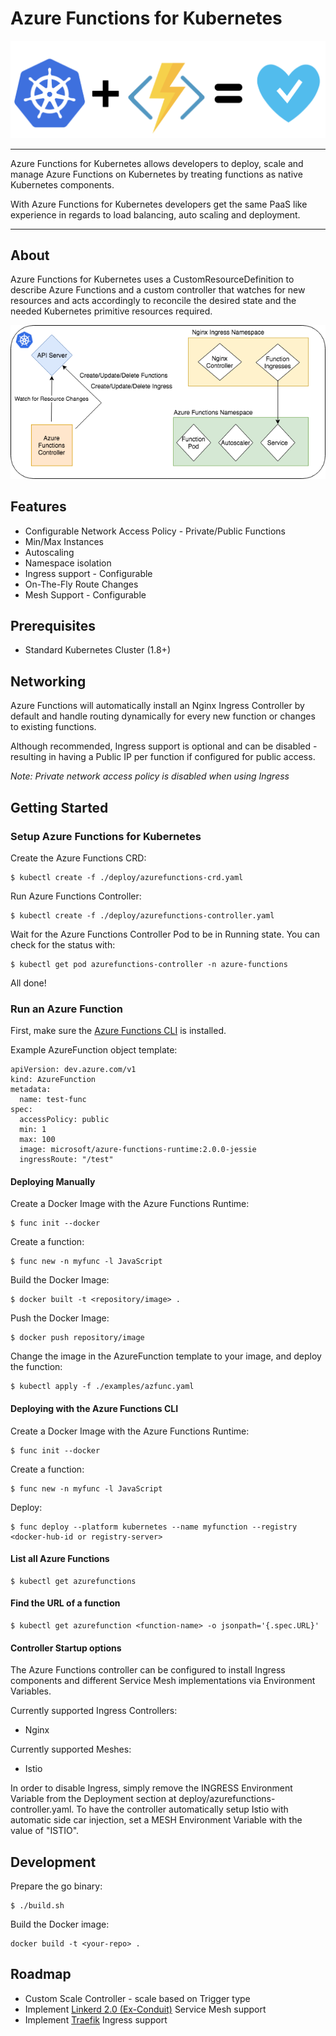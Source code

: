 # Azure Functions for Kubernetes

<img src="img/logo.png">

----

Azure Functions for Kubernetes allows developers to deploy, scale and manage Azure Functions on Kubernetes by treating functions as native Kubernetes components.

With Azure Functions for Kubernetes developers get the same PaaS like experience in regards to load balancing, auto scaling and deployment.

----

## About

Azure Functions for Kubernetes uses a CustomResourceDefinition to describe Azure Functions and a custom controller that watches for new resources and acts accordingly to reconcile the desired state and the needed Kubernetes primitive resources required.

<img src="img/diagram.png">

## Features

* Configurable Network Access Policy - Private/Public Functions
* Min/Max Instances
* Autoscaling
* Namespace isolation
* Ingress support - Configurable
* On-The-Fly Route Changes
* Mesh Support - Configurable

## Prerequisites

* Standard Kubernetes Cluster (1.8+)

## Networking

Azure Functions will automatically install an Nginx Ingress Controller by default and handle routing dynamically for every new function or changes to existing functions.

Although recommended, Ingress support is optional and can be disabled - resulting in having a Public IP per function if configured for public access.

*Note: Private network access policy is disabled when using Ingress*


## Getting Started

### Setup Azure Functions for Kubernetes

Create the Azure Functions CRD:

```
$ kubectl create -f ./deploy/azurefunctions-crd.yaml
```

Run Azure Functions Controller:

```
$ kubectl create -f ./deploy/azurefunctions-controller.yaml
```

Wait for the Azure Functions Controller Pod to be in Running state.
You can check for the status with:

```
$ kubectl get pod azurefunctions-controller -n azure-functions
```

All done!

### Run an Azure Function

First, make sure the [Azure Functions CLI](https://docs.microsoft.com/en-us/azure/azure-functions/functions-run-local#install-the-azure-functions-core-tools) is installed.

Example AzureFunction object template:

```
apiVersion: dev.azure.com/v1
kind: AzureFunction
metadata:
  name: test-func
spec:
  accessPolicy: public
  min: 1
  max: 100
  image: microsoft/azure-functions-runtime:2.0.0-jessie
  ingressRoute: "/test"
```

#### Deploying Manually

Create a Docker Image with the Azure Functions Runtime:

```
$ func init --docker
```

Create a function:

```
$ func new -n myfunc -l JavaScript
```

Build the Docker Image:

```
$ docker built -t <repository/image> .
```

Push the Docker Image:

```
$ docker push repository/image
```

Change the image in the AzureFunction template to your image, and deploy the function:

```
$ kubectl apply -f ./examples/azfunc.yaml
```

#### Deploying with the Azure Functions CLI

Create a Docker Image with the Azure Functions Runtime:

```
$ func init --docker
```

Create a function:

```
$ func new -n myfunc -l JavaScript
```

Deploy:

```
$ func deploy --platform kubernetes --name myfunction --registry <docker-hub-id or registry-server>
```


#### List all Azure Functions

```
$ kubectl get azurefunctions
```

#### Find the URL of a function

```
$ kubectl get azurefunction <function-name> -o jsonpath='{.spec.URL}'
```


#### Controller Startup options

The Azure Functions controller can be configured to install Ingress components and different Service Mesh implementations via Environment Variables.

Currently supported Ingress Controllers:

* Nginx

Currently supported Meshes:

* Istio

In order to disable Ingress, simply remove the INGRESS Environment Variable from the Deployment section at deploy/azurefunctions-controller.yaml.
To have the controller automatically setup Istio with automatic side car injection, set a MESH Environment Variable with the value of "ISTIO".


## Development

Prepare the go binary:

```
$ ./build.sh
```

Build the Docker image:

```
docker build -t <your-repo> .
```

## Roadmap

* Custom Scale Controller - scale based on Trigger type
* Implement [Linkerd 2.0 (Ex-Conduit)](https://github.com/linkerd/linkerd) Service Mesh support
* Implement [Traefik](https://traefik.io/) Ingress support 
